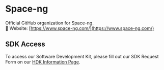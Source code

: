 # Space-ng

Official GitHub organization for Space-ng.  
🔗 Website: [https://www.space-ng.com/](https://www.space-ng.com/)

## SDK Access

To access our Software Development Kit, please fill out our SDK Request Form on our [HDK Information Page](https://www.space-ng.com/hdk).
